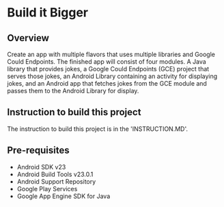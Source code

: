 # Build it Bigger

## Overview

Create an app with multiple flavors that uses
multiple libraries and Google Could Endpoints. The finished app will consist
of four modules. A Java library that provides jokes, a Google Could Endpoints
(GCE) project that serves those jokes, an Android Library containing an
activity for displaying jokes, and an Android app that fetches jokes from the
GCE module and passes them to the Android Library for display.

## Instruction to build this project

The instruction to build this project is in the 'INSTRUCTION.MD'.  

## Pre-requisites

* Android SDK v23
* Android Build Tools v23.0.1
* Android Support Repository
* Google Play Services
* Google App Engine SDK for Java

